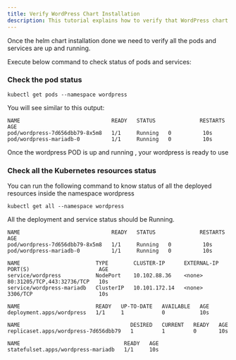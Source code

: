 ```yaml
---
title: Verify WordPress Chart Installation
description: This tutorial explains how to verify that WordPress chart installed successfully
---
```



Once the helm chart installation done we need to verify all the pods and services are up and running.

Execute below command to check status of pods and services: 

### Check the pod status


```execute
kubectl get pods --namespace wordpress
```

You will see similar to this output:

```
NAME                             READY   STATUS              RESTARTS   AGE
pod/wordpress-7d656dbb79-8x5m8   1/1     Running   0          10s
pod/wordpress-mariadb-0          1/1     Running   0          10s
```

Once the wordpress POD is up and running , your wordpress is ready to use



### Check all the Kubernetes resources status

You can run the following command to know status of all the deployed resources inside the namespace wordpress


```execute
kubectl get all --namespace wordpress
```

All the deployment and service status should be Running.

```
NAME                             READY   STATUS              RESTARTS   AGE
pod/wordpress-7d656dbb79-8x5m8   1/1     Running   0          10s
pod/wordpress-mariadb-0          1/1     Running   0          10s

NAME                        TYPE        CLUSTER-IP      EXTERNAL-IP   PORT(S)                      AGE
service/wordpress           NodePort    10.102.88.36    <none>        80:31205/TCP,443:32736/TCP   10s
service/wordpress-mariadb   ClusterIP   10.101.172.14   <none>        3306/TCP                     10s

NAME                        READY   UP-TO-DATE   AVAILABLE   AGE
deployment.apps/wordpress   1/1     1            0           10s

NAME                                   DESIRED   CURRENT   READY   AGE
replicaset.apps/wordpress-7d656dbb79   1         1         0       10s

NAME                                 READY   AGE
statefulset.apps/wordpress-mariadb   1/1     10s  
```
